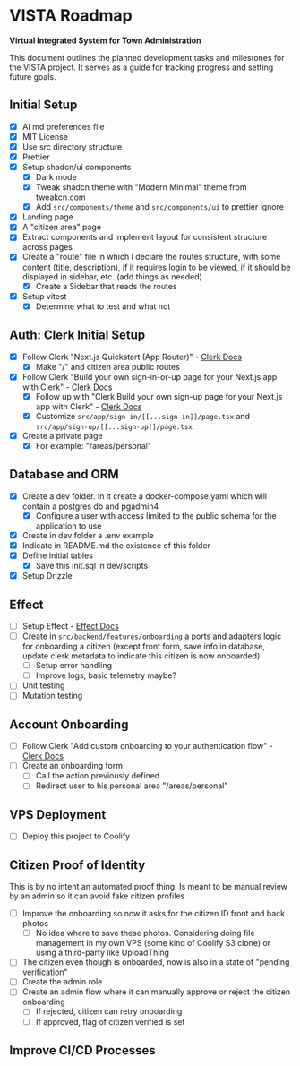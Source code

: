 # VISTA Roadmap

**Virtual Integrated System for Town Administration**

This document outlines the planned development tasks and milestones for the
VISTA project. It serves as a guide for tracking progress and setting future
goals.

## Initial Setup

- [x] AI md preferences file
- [x] MIT License
- [x] Use src directory structure
- [x] Prettier
- [x] Setup shadcn/ui components
  - [x] Dark mode
  - [x] Tweak shadcn theme with "Modern Minimal" theme from tweakcn.com
  - [x] Add `src/components/theme` and `src/components/ui` to prettier ignore
- [x] Landing page
- [x] A "citizen area" page
- [x] Extract components and implement layout for consistent structure across
      pages
- [x] Create a "route" file in which I declare the routes structure, with some
      content (title, description), if it requires login to be viewed, if it
      should be displayed in sidebar, etc. (add things as needed)
  - [x] Create a Sidebar that reads the routes
- [x] Setup vitest
  - [x] Determine what to test and what not

## Auth: Clerk Initial Setup

- [x] Follow Clerk "Next.js Quickstart (App Router)" -
      [Clerk Docs](https://clerk.com/docs/quickstarts/nextjs)
  - [x] Make "/" and citizen area public routes
- [x] Follow Clerk "Build your own sign-in-or-up page for your Next.js app with
      Clerk" -
      [Clerk Docs](https://clerk.com/docs/references/nextjs/custom-sign-in-or-up-page)
  - [x] Follow up with "Clerk Build your own sign-up page for your Next.js app
        with Clerk" -
        [Clerk Docs](https://clerk.com/docs/references/nextjs/custom-sign-up-page)
  - [x] Customize `src/app/sign-in/[[...sign-in]]/page.tsx` and
        `src/app/sign-up/[[...sign-up]]/page.tsx`
- [x] Create a private page
  - [x] For example: "/areas/personal"

## Database and ORM

- [x] Create a dev folder. In it create a docker-compose.yaml which will contain
      a postgres db and pgadmin4
  - [x] Configure a user with access limited to the public schema for the
        application to use
- [x] Create in dev folder a .env example
- [x] Indicate in README.md the existence of this folder
- [x] Define initial tables
  - [x] Save this init.sql in dev/scripts
- [x] Setup Drizzle

## Effect

- [ ] Setup Effect - [Effect Docs](https://effect.website/docs)
- [ ] Create in `src/backend/features/onboarding` a ports and adapters logic for
      onboarding a citizen (except front form, save info in database, update
      clerk metadata to indicate this citizen is now onboarded)
  - [ ] Setup error handling
  - [ ] Improve logs, basic telemetry maybe?
- [ ] Unit testing
- [ ] Mutation testing

## Account Onboarding

- [ ] Follow Clerk "Add custom onboarding to your authentication flow" -
      [Clerk Docs](https://clerk.com/docs/references/nextjs/add-onboarding-flow)
- [ ] Create an onboarding form
  - [ ] Call the action previously defined
  - [ ] Redirect user to his personal area "/areas/personal"

## VPS Deployment

- [ ] Deploy this project to Coolify

## Citizen Proof of Identity

This is by no intent an automated proof thing. Is meant to be manual review by
an admin so it can avoid fake citizen profiles

- [ ] Improve the onboarding so now it asks for the citizen ID front and back
      photos
  - [ ] No idea where to save these photos. Considering doing file management in
        my own VPS (some kind of Coolify S3 clone) or using a third-party like
        UploadThing
- [ ] The citizen even though is onboarded, now is also in a state of "pending
      verification"
- [ ] Create the admin role
- [ ] Create an admin flow where it can manually approve or reject the citizen
      onboarding
  - [ ] If rejected, citizen can retry onboarding
  - [ ] If approved, flag of citizen verified is set

## Improve CI/CD Processes
